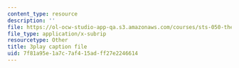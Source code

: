 ```yaml
---
content_type: resource
description: ''
file: https://ol-ocw-studio-app-qa.s3.amazonaws.com/courses/sts-050-the-history-of-mit-spring-2011/7f81a95e1a7c7af415adff27e2246614_3qhlao9T2dA.srt
file_type: application/x-subrip
resourcetype: Other
title: 3play caption file
uid: 7f81a95e-1a7c-7af4-15ad-ff27e2246614
---
```

